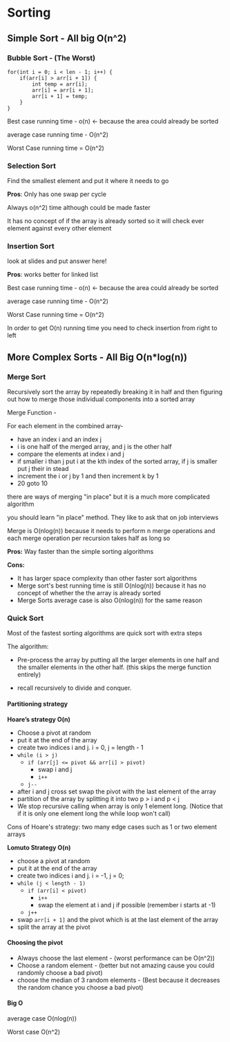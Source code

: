 # Sorting

## Simple Sort - All big O(n^2)
### Bubble Sort - (The Worst)

```
for(int i = 0; i < len - 1; i++) {
    if(arr[i] > arr[i + 1]) {
        int temp = arr[i];
        arr[i] = arr[i + 1];
        arr[i + 1] = temp;
    }
}
```

Best case running time - o(n) <- because the area could already be sorted

average case running time - O(n^2)

Worst Case running time = O(n^2)

### Selection Sort

Find the smallest element and put it where it needs to go

**Pros**:
Only has one swap per cycle

Always o(n^2) time although could be made faster

It has no concept of if the array is already sorted so it will check ever element against every other element

### Insertion Sort
look at slides and put answer here!

**Pros**:
works better for linked list

Best case running time - o(n) <- because the area could already be sorted

average case running time - O(n^2)

Worst Case running time = O(n^2)

In order to get O(n) running time you need to check insertion from right to left

## More Complex Sorts - All Big O(n*log(n))

### Merge Sort
Recursively sort the array by repeatedly breaking it in half and then figuring out how to merge those individual components into a sorted array

Merge Function -

For each element in the combined array-
* have an index i and an index j
* i is one half of the merged array, and j is the other half
* compare the elements at index i and j
* if smaller i than j put i at the kth index of the sorted array, if j is smaller put j their in stead
* increment the i or j by 1 and then increment k by 1
* 20 goto 10

there are ways of merging "in place" but it is a much more complicated algorithm

you should learn "in place" method. They like to ask that on job interviews

Merge is O(nlog(n)) because it needs to perform n merge operations and each merge operation per recursion takes half as long so

**Pros:**
Way faster than the simple sorting algorithms

**Cons:**
* It has larger space complexity than other faster sort algorithms
* Merge sort's best running time is still O(nlog(n)) because it has no concept of whether the the array is already sorted
* Merge Sorts average case is also O(nlog(n)) for the same reason

### Quick Sort
Most of the fastest sorting algorithms are quick sort with extra steps

The algorithm:
* Pre-process the array by putting all the larger elements in one half and the smaller elements in the other half. (this skips the merge function entirely)

* recall recursively to divide and conquer. 

#### Partitioning strategy
**Hoare’s strategy O(n)**
* Choose a pivot at random
* put it at the end of the array
* create two indices i and j. i = 0, j = length - 1
* `while (i > j)`
    * `if (arr[j] <= pivot && arr[i] > pivot)`
        * swap i and j
        * `i++`
    * `j--`
* after i and j cross set swap the pivot with the last element of the array 
* partition of the array by splitting it into two p > i and p < j
* We stop recursive calling when array is only 1 element long. (Notice that if it is only one element long the while loop won't call)

Cons of Hoare's strategy: two many edge cases such as 1 or two element arrays

**Lomuto Strategy O(n)**
* choose a pivot at random
* put it at the end of the array
* create two indices i and j. i = -1, j = 0;
* `while (j < length - 1)`
    * `if (arr[i] < pivot)`
        * `i++`
        * swap the element at i and j if possible (remember i starts at -1)
    * `j++`
* swap `arr[i + 1]` and the pivot which is at the last element of the array 
* split the array at the pivot

#### Choosing the pivot
* Always choose the last element - (worst performance can be O(n^2))
* Choose a random element - (better but not amazing cause you could randomly choose a bad pivot)
* choose the median of 3 random elements - (Best because it decreases the random chance you choose a bad pivot)

#### Big O
average case O(nlog(n))

Worst case O(n^2)